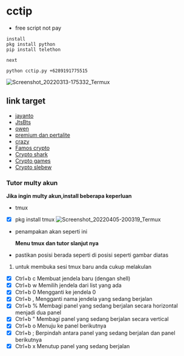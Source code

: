# cctip
* free script not pay
```
install
pkg install python
pip install telethon

next

python cctip.py +6289191775515

```

![Screenshot_20220313-175332_Termux](https://user-images.githubusercontent.com/29997681/158054475-2cf94825-fa23-46c6-82eb-25b0e82cd7d6.jpg)

## link target

* [jayanto](https://t.me/jaynft2022)
* [JtsBts](https://t.me/JTSADP)
* [owen](https://t.me/tokenown)
* [premium dan pertalite](https://t.me/Freemum_Airdrop)
* [crazy](https://t.me/crazyrichglobal)
* [Famos crypto](https://t.me/CryptoFamsofficial)
* [Crypto shark](https://t.me/CryptoShark100)
* [Crypto games](https://t.me/CRAGames)
* [Crypto slebew](https://t.me/cctip_svip)

### Tutor multy akun
**Jika ingin multy akun,install beberapa keperluan**
* tmux
- [x] pkg install tmux
![Screenshot_20220405-200319_Termux](https://user-images.githubusercontent.com/29997681/161750049-00a8a423-54b4-47ca-b563-39e836c07e0f.jpg)
 * penampakan akan seperti ini

   **Menu tmux dan tutor slanjut nya**
* pastikan posisi berada seperti di posisi seperti gambar diatas
1. untuk membuka sesi tmux baru anda cukup melakulan
- [x] Ctrl+b c Membuat jendela baru (dengan shell)
- [x] Ctrl+b w Memilih jendela dari list yang ada
- [x] Ctrl+b 0 Mengganti ke jendela 0
- [x] Ctrl+b , Mengganti nama jendela yang sedang berjalan
- [x] Ctrl+b % Membagi panel yang sedang berjalan secara horizontal menjadi dua panel
- [x] Ctrl+b " Membagi panel yang sedang berjalan secara vertical
- [x] Ctrl+b o Menuju ke panel berikutnya
- [x] Ctrl+b ; Berpindah antara panel yang sedang berjalan dan panel berikutnya
- [x] Ctrl+b x Menutup panel yang sedang berjalan
